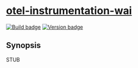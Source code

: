 # [otel-instrumentation-wai][]

[![Build badge][]][build]
[![Version badge][]][version]

## Synopsis

STUB

[otel-instrumentation-wai]: https://github.com/jship/otel-instrumentation-wai
[Build badge]: https://github.com/jship/opentelemetry-haskell/workflows/CI/badge.svg
[build]: https://github.com/jship/opentelemetry-haskell/actions
[Version badge]: https://img.shields.io/hackage/v/otel-instrumentation-wai?color=brightgreen&label=version&logo=haskell
[version]: https://hackage.haskell.org/package/otel-instrumentation-wai
[Haddocks]: https://hackage.haskell.org/package/otel-instrumentation-wai
